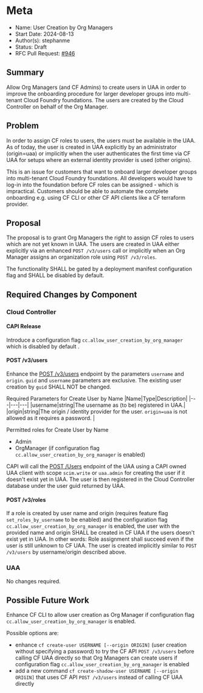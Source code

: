 # Meta
[meta]: #meta
- Name: User Creation by Org Managers
- Start Date: 2024-08-13
- Author(s): stephanme
- Status: Draft <!-- Acceptable values: Draft, Approved, On Hold, Superseded -->
- RFC Pull Request: [#946](https://github.com/cloudfoundry/community/pull/946)


## Summary

Allow Org Managers (and CF Admins) to create users in UAA in order to improve the onboarding procedure for larger developer groups into multi-tenant Cloud Foundry foundations. The users are created by the Cloud Controller on behalf of the Org Manager.

## Problem

In order to assign CF roles to users, the users must be available in the UAA. As of today, the user is created in UAA explicitly by an administrator (origin=uaa) or implicitly when the user authenticates the first time via CF UAA for setups where an external identity provider is used (other origins).

This is an issue for customers that want to onboard larger developer groups into multi-tenant Cloud Foundry foundations. All developers would have to log-in into the foundation before CF roles can be assigned - which is impractical. Customers should be able to automate the complete onboarding e.g. using CF CLI or other CF API clients like a CF terraform provider.

## Proposal

The proposal is to grant Org Managers the right to assign CF roles to users which are not yet known in UAA. The users are created in UAA either explicitly via an enhanced `POST /v3/users` call or implicitly when an Org Manager assigns an organization role using `POST /v3/roles`.

The functionality SHALL be gated by a deployment manifest configuration flag and SHALL be disabled by default.

## Required Changes by Component

### Cloud Controller

#### CAPI Release

Introduce a configuration flag `cc.allow_user_creation_by_org_manager` which is disabled by default .

#### POST /v3/users

Enhance the [POST /v3/users](https://v3-apidocs.cloudfoundry.org/version/3.172.0/index.html#create-a-user) endpoint by the parameters `username` and `origin`. `guid` and `username` parameters are exclusive.
The existing user creation by `guid` SHALL NOT be changed.

Required Parameters for Create User by Name
|Name|Type|Description|
|---|---|---|
|username|string|The username as (to be) registered in UAA.|
|origin|string|The origin / identity provider for the user. `origin=uaa` is not allowed as it requires a password. |


Permitted roles for Create User by Name
- Admin
- OrgManager (if configuration flag `cc.allow_user_creation_by_org_manager` is enabled)

CAPI will call the [POST /Users](https://docs.cloudfoundry.org/api/uaa/version/77.14.0/index.html#create-2) endpoint of the UAA using a CAPI owned UAA client with scope `scim.write` or `uaa.admin` for creating the user if it doesn't exist yet in UAA. The user is then registered in the Cloud Controller database under the user guid returned by UAA.

#### POST /v3/roles

If a role is created by user name and origin (requires feature flag `set_roles_by_username` to be enabled) and the configuration flag `cc.allow_user_creation_by_org_manager` is enabled, the user with the provided name and origin SHALL be created in CF UAA if the users doesn't exist yet in UAA.
In other words: Role assignment shall succeed even if the user is still unknown to CF UAA. The user is created implicitly similar to `POST /v3/users` by username/origin described above.

### UAA

No changes required.

## Possible Future Work

Enhance CF CLI to allow user creation as Org Manager if configuration flag `cc.allow_user_creation_by_org_manager` is enabled.

Possible options are:
- enhance `cf create-user USERNAME [--origin ORIGIN]` (user creation without specifying a password) to try the CF API `POST /v3/users` before calling CF UAA directly so that Org Managers can create users if configuration flag `cc.allow_user_creation_by_org_manager` is enabled
- add a new command `cf create-shadow-user USERNAME [--origin ORIGIN]` that uses CF API `POST /v3/users` instead of calling CF UAA directly
